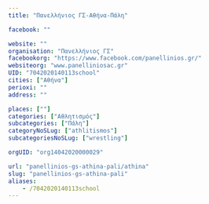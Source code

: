 ```yaml
---
title: "Πανελλήνιος ΓΣ-Αθήνα-Πάλη"

facebook: ""

website: ""
organisation: "Πανελλήνιος ΓΣ"
facebookorg: "https://www.facebook.com/panellinios.gr/"
websiteorg: "www.panelliniosac.gr"
UID: "7042020140113school"
cities: ["Αθήνα"]
perioxi: ""
address: ""

places: [""]
categories: ["Αθλητισμός"]
subcategories: ["Πάλη"]
categoryNoSLug: ["athlitismos"]
subcategoriesNoSLug: ["wrestling"]

orgUID: "org14042020000029"

url: "panellinios-gs-athina-pali/athina"
slug: "panellinios-gs-athina-pali"
aliases:
    - /7042020140113school
---
```





